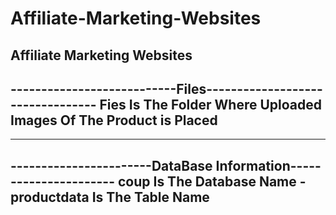 # Affiliate-Marketing-Websites
Affiliate Marketing Websites
-----------------------------------------------------------------
---------------------------Files---------------------------------
Fies Is The Folder Where Uploaded Images Of The Product is Placed 
-----------------------------------------------------------------

-----------------------------------------------------------------
-----------------------DataBase Information----------------------
coup Is The Database Name
	-productdata Is The Table Name
-----------------------------------------------------------------
